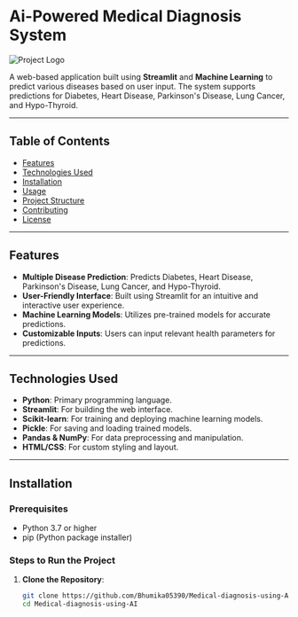 # Ai-Powered Medical Diagnosis System

![Project Logo](https://www.strategyand.pwc.com/m1/en/strategic-foresight/sector-strategies/healthcare/ai-powered-healthcare-solutions/img01-section1.jpg) <!-- Replace with your logo or image -->

A web-based application built using **Streamlit** and **Machine Learning** to predict various diseases based on user input. The system supports predictions for Diabetes, Heart Disease, Parkinson's Disease, Lung Cancer, and Hypo-Thyroid.

---

## Table of Contents
- [Features](#features)
- [Technologies Used](#technologies-used)
- [Installation](#installation)
- [Usage](#usage)
- [Project Structure](#project-structure)
- [Contributing](#contributing)
- [License](#license)

---

## Features
- **Multiple Disease Prediction**: Predicts Diabetes, Heart Disease, Parkinson's Disease, Lung Cancer, and Hypo-Thyroid.
- **User-Friendly Interface**: Built using Streamlit for an intuitive and interactive user experience.
- **Machine Learning Models**: Utilizes pre-trained models for accurate predictions.
- **Customizable Inputs**: Users can input relevant health parameters for predictions.

---

## Technologies Used
- **Python**: Primary programming language.
- **Streamlit**: For building the web interface.
- **Scikit-learn**: For training and deploying machine learning models.
- **Pickle**: For saving and loading trained models.
- **Pandas & NumPy**: For data preprocessing and manipulation.
- **HTML/CSS**: For custom styling and layout.

---

## Installation

### Prerequisites
- Python 3.7 or higher
- pip (Python package installer)

### Steps to Run the Project
1. **Clone the Repository**:
   ```bash
   git clone https://github.com/Bhumika05390/Medical-diagnosis-using-AI.git
   cd Medical-diagnosis-using-AI
   
